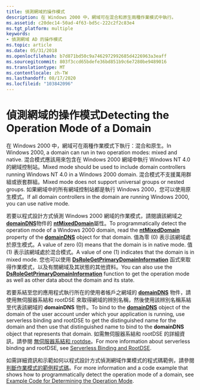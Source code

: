 ```yaml
---
title: 偵測網域的操作模式
description: 在 Windows 2000 中，網域可在混合和原生兩種作業模式中執行。
ms.assetid: c20dec14-50ad-4f63-bd5c-222c2f2c83e4
ms.tgt_platform: multiple
keywords:
- 偵測網域 AD 的操作模式
ms.topic: article
ms.date: 05/31/2018
ms.openlocfilehash: b7d871bd50c9a7462972992685d4226963a3eaff
ms.sourcegitcommit: 803f3ccd65bdefe36bd851b9c6e7280be9489016
ms.translationtype: MT
ms.contentlocale: zh-TW
ms.lasthandoff: 08/17/2020
ms.locfileid: "103842096"
---
```

# <a name="detecting-the-operation-mode-of-a-domain"></a><span data-ttu-id="e8e72-104">偵測網域的操作模式</span><span class="sxs-lookup"><span data-stu-id="e8e72-104">Detecting the Operation Mode of a Domain</span></span>

<span data-ttu-id="e8e72-105">在 Windows 2000 中，網域可在兩種作業模式下執行：混合和原生。</span><span class="sxs-lookup"><span data-stu-id="e8e72-105">In Windows 2000, a domain can run in two operation modes: mixed and native.</span></span> <span data-ttu-id="e8e72-106">混合模式應該用來包含在 Windows 2000 網域中執行 Windows NT 4.0 的網域控制站。</span><span class="sxs-lookup"><span data-stu-id="e8e72-106">Mixed mode should be used to include domain controllers running Windows NT 4.0 in a Windows 2000 domain.</span></span> <span data-ttu-id="e8e72-107">混合模式不支援萬用群組或嵌套群組。</span><span class="sxs-lookup"><span data-stu-id="e8e72-107">Mixed mode does not support universal groups or nested groups.</span></span> <span data-ttu-id="e8e72-108">如果網域中的所有網域控制站都是執行 Windows 2000，您可以使用原生模式。</span><span class="sxs-lookup"><span data-stu-id="e8e72-108">If all domain controllers in the domain are running Windows 2000, you can use native mode.</span></span>

<span data-ttu-id="e8e72-109">若要以程式設計方式偵測 Windows 2000 網域的作業模式，請閱讀該網域之 [**domainDNS**](/windows/desktop/ADSchema/c-domaindns)物件的 [**ntMixedDomain**](/windows/desktop/ADSchema/a-ntmixeddomain)屬性。</span><span class="sxs-lookup"><span data-stu-id="e8e72-109">To programmatically detect the operation mode of a Windows 2000 domain, read the [**ntMixedDomain**](/windows/desktop/ADSchema/a-ntmixeddomain) property of the [**domainDNS**](/windows/desktop/ADSchema/c-domaindns) object for that domain.</span></span> <span data-ttu-id="e8e72-110">值為零 (0) 表示該網域處於原生模式。</span><span class="sxs-lookup"><span data-stu-id="e8e72-110">A value of zero (0) means that the domain is in native mode.</span></span> <span data-ttu-id="e8e72-111">值 (1) 表示該網域處於混合模式。</span><span class="sxs-lookup"><span data-stu-id="e8e72-111">A value of one (1) indicates that the domain is in mixed mode.</span></span> <span data-ttu-id="e8e72-112">您也可以使用 [**DsRoleGetPrimaryDomainInformation**](/windows/desktop/api/Dsrole/nf-dsrole-dsrolegetprimarydomaininformation) 函式來取得作業模式，以及有關網域及其狀態的其他資料。</span><span class="sxs-lookup"><span data-stu-id="e8e72-112">You can also use the [**DsRoleGetPrimaryDomainInformation**](/windows/desktop/api/Dsrole/nf-dsrole-dsrolegetprimarydomaininformation) function to get the operation mode as well as other data about the domain and its state.</span></span>

<span data-ttu-id="e8e72-113">若要系結至您的應用程式執行所在的使用者帳戶之網域的 [**domainDNS**](/windows/desktop/ADSchema/c-domaindns) 物件，請使用無伺服器系結和 rootDSE 來取得網域的辨別名稱，然後使用該辨別名稱系結至代表該網域的 **domainDNS** 物件。</span><span class="sxs-lookup"><span data-stu-id="e8e72-113">To bind to the [**domainDNS**](/windows/desktop/ADSchema/c-domaindns) object of the domain of the user account under which your application is running, use serverless binding and rootDSE to get the distinguished name for the domain and then use that distinguished name to bind to the **domainDNS** object that represents that domain.</span></span> <span data-ttu-id="e8e72-114">如需無伺服器系結和 rootDSE 的詳細資訊，請參閱 [無伺服器系結和 rootdse](serverless-binding-and-rootdse.md)。</span><span class="sxs-lookup"><span data-stu-id="e8e72-114">For more information about serverless binding and rootDSE, see [Serverless Binding and RootDSE](serverless-binding-and-rootdse.md).</span></span>

<span data-ttu-id="e8e72-115">如需詳細資訊和示範如何以程式設計方式偵測網域作業模式的程式碼範例，請參閱 [判斷作業模式的範例程式碼](example-code-for-determining-the-operation-mode.md)。</span><span class="sxs-lookup"><span data-stu-id="e8e72-115">For more information and a code example that shows how to programmatically detect the operation mode of a domain, see [Example Code for Determining the Operation Mode](example-code-for-determining-the-operation-mode.md).</span></span>

 

 